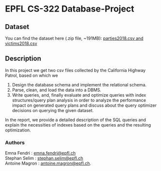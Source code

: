# EPFL CS-322 Database-Project

## Dataset
You can find the dataset here (.zip file, ~191MB): [parties2018.csv and victims2018.csv](https://drive.switch.ch/index.php/s/VKsJDwreSk6QITN)


## Description
In this project we get two csv files collected by the California Highway Patrol, based on which we   
1. Design the database schema and implement the relational schema.
2. Parse, clean, and load the data into a DBMS.
3. Write queries, and, finally evaluate and optimize queries with index structures/query plan analysis in order to analyze the performance impact on generated query plans and discuss about the query optimizer decisions on querying the given dataset.

In the report, we provide a detailed description of the SQL queries and explain the necessities of indexes based on the queries and the resulting optimization.
### Authors 
Emna Fendri : emna.fendri@epfl.ch  
Stephan Selim  : stephan.selim@epfl.ch  
Antoine Magron : antoine.magron@epfl.ch. 
